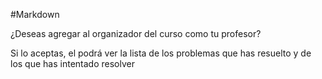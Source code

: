 #Markdown

¿Deseas agregar al organizador del curso como tu profesor?

Si lo aceptas, el podrá ver la lista de los problemas que has resuelto y de los que has intentado resolver